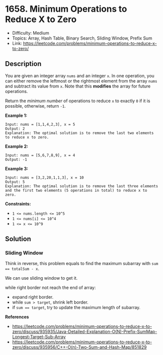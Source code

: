 # 1658. Minimum Operations to Reduce X to Zero

- Difficulty: Medium
- Topics: Array, Hash Table, Binary Search, Sliding Window, Prefix Sum
- Link: https://leetcode.com/problems/minimum-operations-to-reduce-x-to-zero/

## Description

You are given an integer array `nums` and an integer `x`. In one operation, you can either remove the leftmost or the rightmost element from the array `nums` and subtract its value from `x`. Note that this **modifies** the array for future operations.

Return the _minimum number_ of operations to reduce `x` to exactly `0` if it is possible, otherwise, return `-1`.

**Example 1:**

```
Input: nums = [1,1,4,2,3], x = 5
Output: 2
Explanation: The optimal solution is to remove the last two elements to reduce x to zero.
```

**Example 2:**

```
Input: nums = [5,6,7,8,9], x = 4
Output: -1
```

**Example 3:**

```
Input: nums = [3,2,20,1,1,3], x = 10
Output: 5
Explanation: The optimal solution is to remove the last three elements and the first two elements (5 operations in total) to reduce x to zero.
```

**Constraints:**

- `1 <= nums.length <= 10^5`
- `1 <= nums[i] <= 10^4`
- `1 <= x <= 10^9`

## Solution

### Sliding Window

Think in reverse, this problem equals to find the maximum subarray with `sum == totalSum - x`.

We can use sliding window to get it.

while right border not reach the end of array:

- expand right border.
- while `sum > target`, shrink left border.
- if `sum == target`, try to update the maximum length of subarray.

**References**

- https://leetcode.com/problems/minimum-operations-to-reduce-x-to-zero/discuss/935935/Java-Detailed-Explanation-O(N)-Prefix-SumMap-Longest-Target-Sub-Array
- https://leetcode.com/problems/minimum-operations-to-reduce-x-to-zero/discuss/935956/C++-O(n)-Two-Sum-and-Hash-Map/851829
